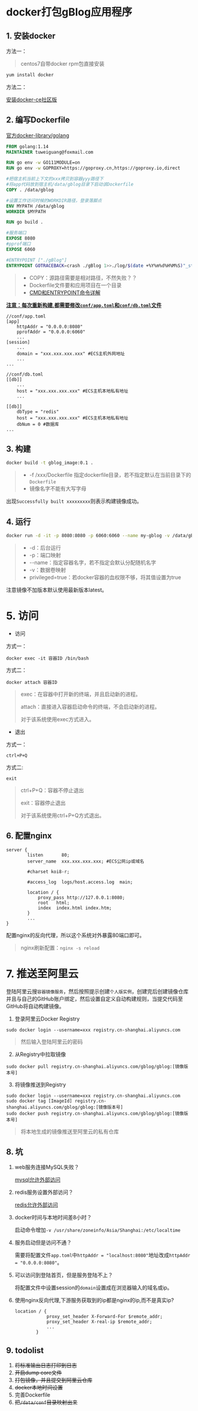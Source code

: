 # docker打包gBlog应用程序

## 1. 安装docker

方法一：

> centos7自带docker rpm包直接安装

```bash
yum install docker
```

方法二：

[安装docker-ce社区版](https://developer.aliyun.com/article/110806)

## 2. 编写Dockerfile

[官方docker-library/golang](https://hub.fastgit.org/docker-library/docs/tree/master/golang)

```dockerfile
FROM golang:1.14
MAINTAINER tuweiguang@foxmail.com

RUN go env -w GO111MODULE=on
RUN go env -w GOPROXY=https://goproxy.cn,https://goproxy.io,direct

#把宿主机当前上下文的xxx拷贝到容器yyy路径下
#将app代码放到宿主机/data/gblog目录下启动该Dockerfile
COPY . /data/gblog

#设置工作访问时候的WORKDIR路径，登录落脚点
ENV MYPATH /data/gblog
WORKDIR $MYPATH

RUN go build .

#服务端口
EXPOSE 8080
#pprof端口
EXPOSE 6060

#ENTRYPOINT ["./gBlog"]
ENTRYPOINT GOTRACEBACK=crash ./gBlog 1>>./log/$(date +%Y%m%d%H%M%S)"_stdout.log" 2>>./log/$(date +%Y%m%d%H%M%S)"_stderr.log"
```

> - COPY：源路径需要是相对路径，不然失败？？
> - Dockerfile文件要和应用项目在一个目录
> - [CMD和ENTRYPOINT命令详解](https://www.jb51.net/article/136264.htm)

**<u>注意：每次重新构建,都需要修改`conf/app.toml`和`conf/db.toml`文件</u>**

```
//conf/app.toml
[app]
    httpAddr = "0.0.0.0:8080"
    pprofAddr = "0.0.0.0:6060"
    ...
[session]
    ...
    domain = "xxx.xxx.xxx.xxx" #ECS主机外网地址
    ...
...    
```

```
//conf/db.toml
[[db]]
    ...
    host = "xxx.xxx.xxx.xxx" #ECS主机本地私有地址
    ...

[[db]]
    dbType = "redis"
    host = "xxx.xxx.xxx.xxx" #ECS主机本地私有地址
    dbNum = 0 #数据库
...
```

## 3. 构建

```bash
docker build -t gblog_image:0.1 .
```

> -  -f /xxx/Dockerfile 指定dockerfile目录，若不指定默认在当前目录下的`Dockerfile`
> - 镜像名字不能有大写字母

出现`Successfully built xxxxxxxxx`则表示构建镜像成功。

## 4. 运行

```bash
docker run -d -it -p 8080:8080 -p 6060:6060 --name my-gblog -v /data/gBlog_log/:/data/gblog/log -v /data/conf:/data/gblog/conf -v /usr/share/zoneinfo/Asia/Shanghai:/etc/localtime --privileged=true gblog_image:0.1
```

> - -d：后台运行
> - -p：端口映射
> - --name：指定容器名字，若不指定会默认分配随机名字
> - -v：数据卷映射
> - privileged=true：若docker容器的血权限不够，将其值设置为true

注意镜像不加版本默认使用最新版本latest。

# 5. 访问

- 访问

方式一：

```
docker exec -it 容器ID /bin/bash
```

方式二：

```
docker attach 容器ID
```

> exec：在容器中打开新的终端，并且启动新的进程。
>
> attach：直接进入容器启动命令的终端，不会启动新的进程。
>
> 对于该系统使用exec方式进入。



- 退出

方式一：

```
ctrl+P+Q
```

方式二:

```
exit
```

> ctrl+P+Q：容器不停止退出
>
> exit：容器停止退出
>
> 对于该系统使用ctrl+P+Q方式退出。

## 6. 配置nginx

```
server {
        listen       80;
        server_name  xxx.xxx.xxx.xxx; #ECS公网ip或域名

        #charset koi8-r;

        #access_log  logs/host.access.log  main;

        location / {
            proxy_pass http://127.0.0.1:8080;
            root   html;
            index  index.html index.htm;
        }
        ...
}
```

配置nginx的反向代理，所以这个系统对外暴露80端口即可。

>  nginx刷新配置：`nginx -s reload`

# 7. 推送至阿里云

登陆阿里云搜`容器镜像服务`，然后按照提示创建`个人版实例`，创建完后创建镜像仓库并且与自己的GitHub账户绑定，然后设置自定义自动构建规则，当提交代码至GitHub将自动构建镜像。

1. 登录阿里云Docker Registry

```shell
sudo docker login --username=xxx registry.cn-shanghai.aliyuncs.com
```
> 然后输入登陆阿里云的密码
2. 从Registry中拉取镜像

```shell
sudo docker pull registry.cn-shanghai.aliyuncs.com/gblog/gblog:[镜像版本号]
```
3. 将镜像推送到Registry

```shell
sudo docker login --username=xxx registry.cn-shanghai.aliyuncs.com
sudo docker tag [ImageId] registry.cn-shanghai.aliyuncs.com/gblog/gblog:[镜像版本号]
sudo docker push registry.cn-shanghai.aliyuncs.com/gblog/gblog:[镜像版本号]
```

> 将本地生成的镜像推送至阿里云的私有仓库

## 8. 坑

1. web服务连接MySQL失败？

   [mysql允许外部访问](https://blog.csdn.net/qq_31930499/article/details/100802920)

2. redis服务设置外部访问？

    [redis允许外部访问](https://blog.csdn.net/babybabyup/article/details/85273859)

3. docker时间与本地时间差8小时？

   启动命令增加`-v /usr/share/zoneinfo/Asia/Shanghai:/etc/localtime`

4. 服务启动但是访问不通？

   需要将配置文件`app.toml`中`httpAddr = "localhost:8080"`地址改成`httpAddr = "0.0.0.0:8080"`。

5. 可以访问到登陆首页，但是服务登陆不上？

   将配置文件中设置session的`domain`设置成在浏览器输入的域名或ip。
   
6. 使用nginx反向代理,下游服务获取到的ip都是nginx的ip,而不是真实ip?

    ```
    location / {
                proxy_set_header X-Forward-For $remote_addr;
    	        proxy_set_header X-real-ip $remote_addr;
                ...
            }
    ```

    

## 9. todolist

1. ~~将标准输出日志打印到日志~~
2. ~~开启dump core文件~~
3. ~~打包镜像，并且提交到阿里云仓库~~
4. ~~docker本地时间设置~~
5. 完善Dockerfile
6. ~~把`/data/conf`目录映射出来~~





